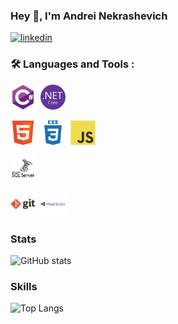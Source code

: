 ### Hey 👋, I'm Andrei Nekrashevich
[<img src='https://img.shields.io/badge/LinkedIn-blue?style=for-the-badge&logo=linkedin&logoColor=white' alt='linkedin' height='20'>](https://www.linkedin.com/in/andrei-nekrashevich-60aa4873/)  

### :hammer_and_wrench: Languages and Tools :
<div>
<img src="https://github.com/devicons/devicon/blob/master/icons/csharp/csharp-original.svg" title="CSharp" alt="CSharp" width="40" height="40"/>&nbsp;
<img src="https://github.com/devicons/devicon/blob/master/icons/dotnetcore/dotnetcore-original.svg" title="NET" alt="NET" width="40" height="40"/>
  
<img src="https://github.com/devicons/devicon/blob/master/icons/html5/html5-original.svg" title="HTML5" alt="HTML" width="40" height="40"/>&nbsp;
<img src="https://github.com/devicons/devicon/blob/master/icons/css3/css3-plain-wordmark.svg"  title="CSS3" alt="CSS" width="40" height="40"/>&nbsp;
<img src="https://github.com/devicons/devicon/blob/master/icons/javascript/javascript-original.svg" title="JavaScript" alt="JavaScript" width="40" height="40"/>

<img src="https://github.com/devicons/devicon/blob/master/icons/microsoftsqlserver/microsoftsqlserver-plain-wordmark.svg" title="MSSQL"  alt="MSSQL" width="40" height="40"/>

<img src="https://github.com/devicons/devicon/blob/master/icons/git/git-original-wordmark.svg" title="Git" alt="Git" width="40" height="40"/>&nbsp;
<img src="https://github.com/devicons/devicon/blob/master/icons/visualstudio/visualstudio-plain-wordmark.svg" title="VS" alt="VS" width="40" height="40"/>
</div>
<!--
https://github.com/anuraghazra/github-readme-stats
-->

### Stats
![GitHub stats](https://github-readme-stats.vercel.app/api?username=gromozeka1&show_icons=true)

### Skills
![Top Langs](https://github-readme-stats.vercel.app/api/top-langs/?username=gromozeka1)

<!---
gromozeka1/gromozeka1 is a ✨ special ✨ repository because its `README.md` (this file) appears on your GitHub profile.
You can click the Preview link to take a look at your changes.
--->
